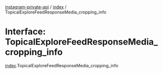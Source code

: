 [instagram-private-api](../../README.md) / [index](../../modules/index.md) / TopicalExploreFeedResponseMedia_cropping_info

# Interface: TopicalExploreFeedResponseMedia\_cropping\_info

[index](../../modules/index.md).TopicalExploreFeedResponseMedia_cropping_info
